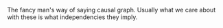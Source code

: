 The fancy man's way of saying causal graph. Usually what we care about with these is what independencies they imply.